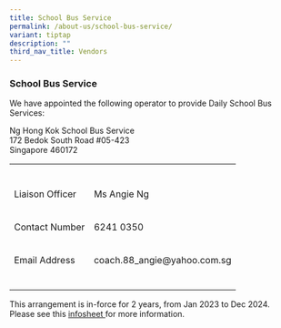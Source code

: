 ```yaml
---
title: School Bus Service
permalink: /about-us/school-bus-service/
variant: tiptap
description: ""
third_nav_title: Vendors
---
```

<h3><strong>School Bus Service</strong></h3>
<p>We have appointed the following operator to provide Daily School Bus Services:</p>
<p>Ng Hong Kok School Bus Service
<br>172 Bedok South Road #05-423
<br>Singapore 460172</p>
<table style="minWidth: 50px">
<colgroup>
<col>
<col>
</colgroup>
<tbody>
<tr>
<th rowspan="1" colspan="1">
<p></p>
</th>
<th rowspan="1" colspan="1">
<p></p>
</th>
</tr>
<tr>
<td rowspan="1" colspan="1">
<p>Liaison Officer</p>
</td>
<td rowspan="1" colspan="1">
<p>Ms Angie Ng</p>
</td>
</tr>
<tr>
<td rowspan="1" colspan="1">
<p>Contact Number</p>
</td>
<td rowspan="1" colspan="1">
<p>6241 0350</p>
</td>
</tr>
<tr>
<td rowspan="1" colspan="1">
<p>Email Address</p>
</td>
<td rowspan="1" colspan="1">
<p>coach.88_angie@yahoo.com.sg</p>
</td>
</tr>
<tr>
<td rowspan="1" colspan="1">
<p></p>
</td>
<td rowspan="1" colspan="1">
<p></p>
</td>
</tr>
</tbody>
</table>
<p></p>
<p>This arrangement is in-force for 2 years, from Jan 2023 to Dec 2024. Please
see this <a href="/files/Info Sheet on School Bus Services 2023 Letterhead.pdf" rel="noopener noreferrer nofollow" target="_blank">infosheet </a>for
more information.
<br>
</p>